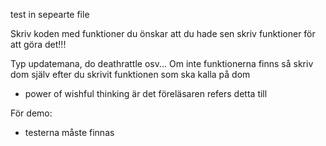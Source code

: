 
test in sepearte file

Skriv koden med funktioner du önskar att du hade sen skriv funktioner för att göra det!!!

Typ updatemana, do deathrattle osv... Om inte funktionerna finns så skriv dom själv efter du skrivit funktionen som ska kalla på dom
- power of wishful thinking är det föreläsaren refers detta till

För demo:
- testerna måste finnas